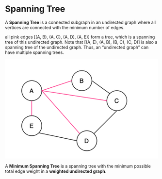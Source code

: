 # Spanning Tree
A **Spanning Tree** is a connected subgraph in an undirected graph where
all vertices are connected with the minimum number of edges.

all pink edges [(A, B), (A, C), (A, D), (A, E)] form a tree, which is a spanning tree of this undirected graph. Note that [(A, E), (A, B), (B, C), (C, D)] is also a spanning tree of the undirected graph. Thus, an “undirected graph” can have multiple spanning trees.

![spanning tree](./assets/spanning-tree.png)

A **Minimum Spanning Tree** is a spanning tree with the minimum possible total edge weight in a **weighted undirected graph**.


